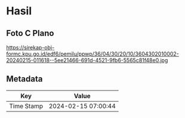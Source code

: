 # Hasil

## Foto C Plano

https://sirekap-obj-formc.kpu.go.id/edf6/pemilu/ppwp/36/04/30/20/10/3604302010002-20240215-011618--5ee21466-691d-4521-9fb6-5565c81f48e0.jpg


## Metadata

| Key        | Value               |
| ---------- | ------------------- |
| Time Stamp | 2024-02-15 07:00:44 |



